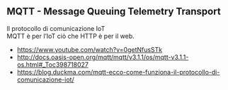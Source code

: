 ## MQTT - Message Queuing Telemetry Transport 
Il protocollo di comunicazione IoT  
MQTT è per l’IoT ciò che HTTP è per il web.  
- https://www.youtube.com/watch?v=0getNfusSTk
- http://docs.oasis-open.org/mqtt/mqtt/v3.1.1/os/mqtt-v3.1.1-os.html#_Toc398718027
- https://blog.duckma.com/mqtt-ecco-come-funziona-il-protocollo-di-comunicazione-iot/